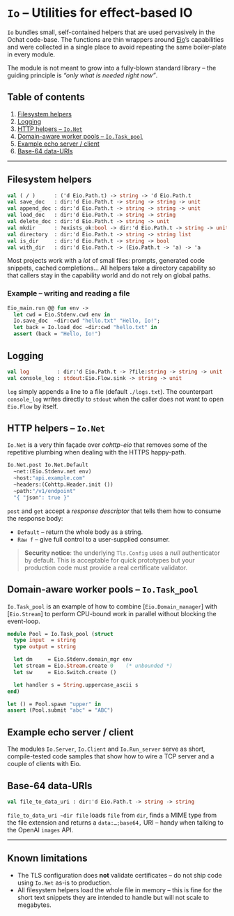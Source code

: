 # `Io` – Utilities for effect-based IO  

`Io` bundles small, self-contained helpers that are used pervasively in
the Ochat code-base.  The functions are thin wrappers around
[Eio](https://github.com/ocaml-multicore/eio)’s capabilities and were
collected in a single place to avoid repeating the same boiler-plate in
every module.

The module is not meant to grow into a fully-blown standard library –
the guiding principle is *“only what is needed right now”*.


## Table of contents

1. [Filesystem helpers](#filesystem-helpers)  
2. [Logging](#logging)  
3. [HTTP helpers – `Io.Net`](#http-helpers--ionet)  
4. [Domain-aware worker pools – `Io.Task_pool`](#domainaware-worker-pools--iotask_pool)  
5. [Example echo server / client](#example-echo-server--client)  
6. [Base-64 data-URIs](#base64-datauris)


---

## Filesystem helpers

```ocaml
val ( / )      : ('d Eio.Path.t) -> string -> 'd Eio.Path.t
val save_doc   : dir:'d Eio.Path.t -> string -> string -> unit
val append_doc : dir:'d Eio.Path.t -> string -> string -> unit
val load_doc   : dir:'d Eio.Path.t -> string -> string
val delete_doc : dir:'d Eio.Path.t -> string -> unit
val mkdir      : ?exists_ok:bool -> dir:'d Eio.Path.t -> string -> unit
val directory  : dir:'d Eio.Path.t -> string -> string list
val is_dir     : dir:'d Eio.Path.t -> string -> bool
val with_dir   : dir:'d Eio.Path.t -> (Eio.Path.t -> 'a) -> 'a
```

Most projects work with a *lot* of small files: prompts, generated code
snippets, cached completions…  All helpers take a directory capability
so that callers stay in the capability world and do not rely on global
paths.

### Example – writing and reading a file

```ocaml
Eio_main.run @@ fun env ->
  let cwd = Eio.Stdenv.cwd env in
  Io.save_doc  ~dir:cwd "hello.txt" "Hello, Io!";
  let back = Io.load_doc ~dir:cwd "hello.txt" in
  assert (back = "Hello, Io!")
```


## Logging

```ocaml
val log         : dir:'d Eio.Path.t -> ?file:string -> string -> unit
val console_log : stdout:Eio.Flow.sink -> string -> unit
```

`log` simply appends a line to a file (default `./logs.txt`).  The
counterpart `console_log` writes directly to `stdout` when the caller
does not want to open `Eio.Flow` by itself.


## HTTP helpers – `Io.Net`

`Io.Net` is a very thin façade over *cohttp-eio* that removes some of
the repetitive plumbing when dealing with the HTTPS happy-path.

```ocaml
Io.Net.post Io.Net.Default
  ~net:(Eio.Stdenv.net env)
  ~host:"api.example.com"
  ~headers:(Cohttp.Header.init ())
  ~path:"/v1/endpoint"
  "{ "json": true }"
```

`post` and `get` accept a *response descriptor* that tells them how to
consume the response body:

* `Default` – return the whole body as a string.  
* `Raw f` – give full control to a user-supplied consumer.

> **Security notice**: the underlying `Tls.Config` uses a *null*
> authenticator by default.  This is acceptable for quick prototypes but
> your production code must provide a real certificate validator.


## Domain-aware worker pools – `Io.Task_pool`

`Io.Task_pool` is an example of how to combine [`Eio.Domain_manager`]
with [`Eio.Stream`] to perform CPU-bound work in parallel without
blocking the event-loop.

```ocaml
module Pool = Io.Task_pool (struct
  type input  = string
  type output = string

  let dm     = Eio.Stdenv.domain_mgr env
  let stream = Eio.Stream.create 0    (* unbounded *)
  let sw     = Eio.Switch.create ()

  let handler s = String.uppercase_ascii s
end)

let () = Pool.spawn "upper" in
assert (Pool.submit "abc" = "ABC")
```


## Example echo server / client

The modules `Io.Server`, `Io.Client` and `Io.Run_server` serve as short,
compile-tested code samples that show how to wire a TCP server and a
couple of clients with Eio.


## Base-64 data-URIs

```ocaml
val file_to_data_uri : dir:'d Eio.Path.t -> string -> string
```

`file_to_data_uri ~dir file` loads `file` from `dir`, finds a MIME type
from the file extension and returns a `data:…;base64,` URI – handy when
talking to the OpenAI `images` API.


---

## Known limitations

* The TLS configuration does **not** validate certificates – do not ship
  code using `Io.Net` as-is to production.
* All filesystem helpers load the whole file in memory – this is fine
  for the short text snippets they are intended to handle but will not
  scale to megabytes.

